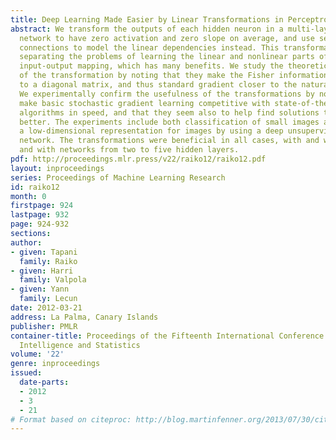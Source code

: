 ```yaml
---
title: Deep Learning Made Easier by Linear Transformations in Perceptrons
abstract: We transform the outputs of each hidden neuron in a multi-layer perceptron
  network to have zero activation and zero slope on average, and use separate shortcut
  connections to model the linear dependencies instead. This transformation aims at
  separating the problems of learning the linear and nonlinear parts of the whole
  input-output mapping, which has many benefits. We study the theoretical properties
  of the transformation by noting that they make the Fisher information matrix closer
  to a diagonal matrix, and thus standard gradient closer to the natural gradient.
  We experimentally confirm the usefulness of the transformations by noting that they
  make basic stochastic gradient learning competitive with state-of-the-art learning
  algorithms in speed, and that they seem also to help find solutions that generalize
  better. The experiments include both classification of small images and learning
  a low-dimensional representation for images by using a deep unsupervised auto-encoder
  network. The transformations were beneficial in all cases, with and without regularization
  and with networks from two to five hidden layers.
pdf: http://proceedings.mlr.press/v22/raiko12/raiko12.pdf
layout: inproceedings
series: Proceedings of Machine Learning Research
id: raiko12
month: 0
firstpage: 924
lastpage: 932
page: 924-932
sections: 
author:
- given: Tapani
  family: Raiko
- given: Harri
  family: Valpola
- given: Yann
  family: Lecun
date: 2012-03-21
address: La Palma, Canary Islands
publisher: PMLR
container-title: Proceedings of the Fifteenth International Conference on Artificial
  Intelligence and Statistics
volume: '22'
genre: inproceedings
issued:
  date-parts:
  - 2012
  - 3
  - 21
# Format based on citeproc: http://blog.martinfenner.org/2013/07/30/citeproc-yaml-for-bibliographies/
---
```

